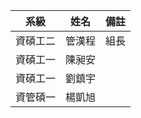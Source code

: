 | 系級 | 姓名 | 備註 |
| -------- | -------- |--------|
| 資碩工二 | 管漢程 | 組長 |
| 資碩工一 | 陳昶安 |
| 資碩工一 | 劉鎮宇 |
| 資管碩一 | 楊凱旭 |
